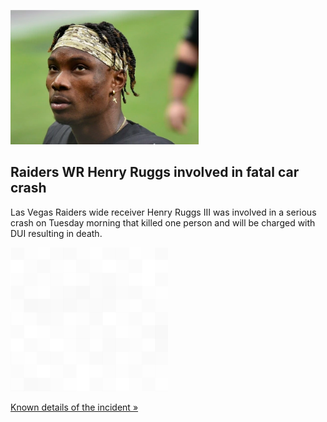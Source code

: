
![Raiders WR Henry Ruggs involved in fatal car crash](./20211102235850.png)
## Raiders WR Henry Ruggs involved in fatal car crash

Las Vegas Raiders wide receiver Henry Ruggs III was involved in a serious crash on Tuesday morning that killed one person and will be charged with DUI resulting in death.

![pic](../square_bg.png)

[Known details of the incident »](https://www.yahoo.com/sports/raiders-wr-henry-ruggs-will-be-charged-with-dui-resulting-in-death-after-fatal-car-crash-180938152.html)
